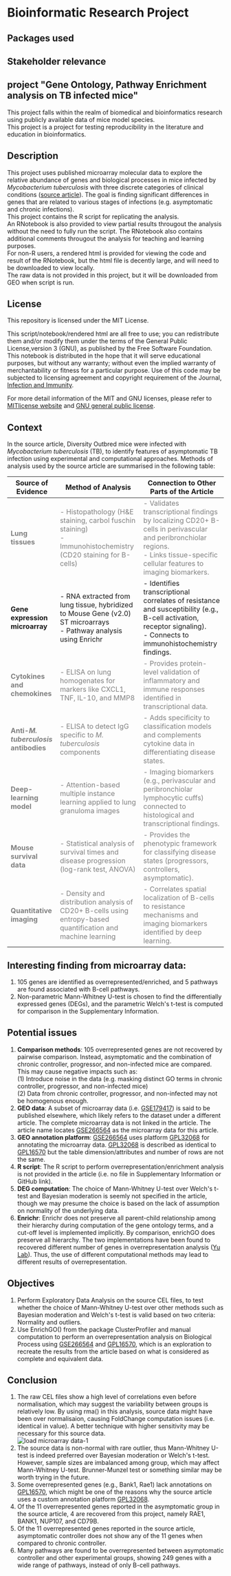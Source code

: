 # Bioinformatic Research Project

## Packages used

## Stakeholder relevance

## project "Gene Ontology, Pathway Enrichment analysis on TB infected mice"
This project falls within the realm of biomedical and bioinformatics research using publicly available data of mice model species. <br>
This project is a project for testing reproducibility in the literature and education in bioinformatics. <br>

## Description
This project uses published microarray molecular data to explore the relative abundance of genes and biological processes in mice infected by *Mycobacterium tuberculosis* with three discrete categories of clinical conditions ([source article](https://pubmed.ncbi.nlm.nih.gov/38899881/)). The goal is finding significant differences in genes that are related to various stages of infections (e.g. asymptomatic and chronic infections). <br>
This project contains the R script for replicating the analysis. <br>
An RNotebook is also provided to view partial results througout the analysis without the need to fully run the script. The RNotebook also contains additional comments througout the analysis for teaching and learning purposes. <br>
For non-R users, a rendered html is provided for viewing the code and result of the RNotebook, but the html file is decently large, and will need to be downloaded to view locally. <br>
The raw data is not provided in this project, but it will be downloaded from GEO when script is run. <br>

## License
This repository is licensed under the MIT License.

This script/notebook/rendered html are all free to use; you can redistribute them and/or modify them under the terms of the General Public License,version 3 (GNU), as published by the Free Software Foundation.
This notebook is distributed in the hope that it will serve educational purposes, but without any warranty; without even the implied warranty of merchantability or fitness for a particular purpose. 
Use of this code may be subjected to licensing agreement and copyright requirement of the Journal, [Infection and Immunity](https://journals.asm.org/).

For more detail information of the MIT and GNU licenses, please refer to [MITlicense website](https://opensource.org/license/mit) and [GNU general public license](www.gnu.org/licenses/gpl-3.0.en.html).

## Context
In the source article, Diversity Outbred mice were infected with *Mycobacterium tuberculosis* (TB), to identify features of asymptomatic TB infection using experimental and computational approaches.
Methods of analysis used by the source article are summarised in the following table:

| **Source of Evidence**                                        | **Method of Analysis**                                                                                                                 | **Connection to Other Parts of the Article**                                                                                                                                                             |
| ------------------------------------------------------------- | -------------------------------------------------------------------------------------------------------------------------------------- | -------------------------------------------------------------------------------------------------------------------------------------------------------------------------------------------------------- |
| <span style="color:grey;">**Lung tissues**                    | <span style="color:grey;">- Histopathology (H&E staining, carbol fuschin staining) <br> - Immunohistochemistry (CD20 staining for B-cells)  | <span style="color:grey;">- Validates transcriptional findings by localizing CD20+ B-cells in perivascular and peribronchiolar regions. <br> - Links tissue-specific cellular features to imaging biomarkers. |
| **Gene expression microarray**                                | - RNA extracted from lung tissue, hybridized to Mouse Gene (v2.0) ST microarrays <br> - Pathway analysis  using Enrichr                     | - Identifies transcriptional correlates of resistance and susceptibility (e.g., B-cell activation, receptor signaling). <br> - Connects to immunohistochemistry findings.                                     |
| <span style="color:grey;">**Cytokines and chemokines**        | <span style="color:grey;">- ELISA on lung homogenates for markers like CXCL1, TNF, IL-10, and MMP8                                     | <span style="color:grey;">- Provides protein-level validation of inflammatory and immune responses identified in transcriptional data.                                                                   |
| <span style="color:grey;">**Anti-*M. tuberculosis* antibodies** | <span style="color:grey;">- ELISA to detect IgG specific to *M. tuberculosis* components                                                 | <span style="color:grey;">- Adds specificity to classification models and complements cytokine data in differentiating disease states.                                                                   |
| <span style="color:grey;">**Deep-learning model**             | <span style="color:grey;">- Attention-based multiple instance learning applied to lung granuloma images                                | <span style="color:grey;">- Imaging biomarkers (e.g., perivascular and peribronchiolar lymphocytic cuffs) connected to histological and transcriptional findings.                              |
| <span style="color:grey;">**Mouse survival data**             | <span style="color:grey;">- Statistical analysis of survival times and disease progression (log-rank test, ANOVA)                      | <span style="color:grey;">- Provides the phenotypic framework for classifying disease states (progressors, controllers, asymptomatic).                                                                   |
| <span style="color:grey;">**Quantitative imaging**            | <span style="color:grey;">- Density and distribution analysis of CD20+ B-cells using entropy-based quantification and machine learning | <span style="color:grey;">- Correlates spatial localization of B-cells to resistance mechanisms and imaging biomarkers identified by deep learning.                                                      |

## Interesting finding from microarray data:
1. 105 genes are identified as overrepresented/enriched, and 5 pathways are found associated with B-cell pathways. <br>
2. Non-parametric Mann-Whitney U-test is chosen to find the differentially expressed genes (DEGs), and the parametric Welch's t-test is computed for comparison in the Supplementary Information. <br>

## Potential issues
 1. **Comparison methods**: 105 overrepresented genes are not recovered by pairwise comparison. Instead, asymptomatic and the combination of chronic controller, progressor, and non-infected mice are compared. This may cause negative impacts such as:<br>
   (1) Introduce noise in the data (e.g. masking distinct GO terms in chronic controller, progressor, and non-infected mice) <br>
   (2) Data from chronic controller, progressor, and non-infected may not be homogenous enough. <br>
 2. **GEO data**: A subset of microarray data (i.e. [GSE179417]()) is said to be published elsewhere, which likely refers to the dataset under a different article. The complete microarray data is not linked in the article. The article name locates [GSE266564](https://www.ncbi.nlm.nih.gov/geo/query/acc.cgi?acc=GSE266564) as the microarray data for this article. <br>
 3. **GEO annotation platform**:  [GSE266564](https://www.ncbi.nlm.nih.gov/geo/query/acc.cgi?acc=GSE266564) uses platform [GPL32068](https://www.ncbi.nlm.nih.gov/geo/query/acc.cgi?acc=GPL32068) for annotating the microarray data. [GPL32068](https://www.ncbi.nlm.nih.gov/geo/query/acc.cgi?acc=GPL32068) is described as identical to [GPL16570](https://www.ncbi.nlm.nih.gov/geo/query/acc.cgi?acc=GPL16570) but the table dimension/attributes and number of rows are not the same. <br>
 4. **R script**: The R script to perform overrepresentation/enrichment analysis is not provided in the article (i.e. no file in Supplementary Information or GitHub link). <br>
 5. **DEG computation**: The choice of Mann-Whitney U-test over Welch's t-test and Bayesian moderation is seemly not specified in the article, though we may presume the choice is based on the lack of assumption on normality of the underlying data. <br>
 6. **Enrichr**: Enrichr does not preserve all parent-child relationship among their hierarchy during computation of the gene ontology terms, and a cut-off level is implemented implicitly. By comparison, enrichGO does preserve all hierarchy. The two implementations have been found to recovered different number of genes in overrepresentation analysis ([Yu Lab](https://mp.weixin.qq.com/s/6lSsg2WMEK2btwve-9C2rA)). Thus, the use of different computational methods may lead to different results of overrepresentation. <br>

## Objectives
 1. Perform Exploratory Data Analysis on the source CEL files, to test whether the choice of Mann-Whitney U-test over other methods such as Bayesian moderation and Welch's t-test is valid based on two criteria: Normality and outliers. <br>
 2. Use EnrichGO() from the package ClusterProfiler and manual computation to perform an overrepresentation analysis on Biological Process using [GSE266564](https://www.ncbi.nlm.nih.gov/geo/query/acc.cgi?acc=GSE266564) and [GPL16570](https://www.ncbi.nlm.nih.gov/geo/query/acc.cgi?acc=GPL16570), which is an exploration to recreate the results from the article based on what is considered as complete and equivalent data. <br>

 ## Conclusion
 1. The raw CEL files show a high level of correlations even before normalisation, which may suggest the variability between groups is relatively low. By using rma() in this analysis, source data might have been over normalisaion, causing FoldChange computation issues (i.e. identical in value). A better technique with higher sensitivity may be necessary for this source data. <br>
 ![load microarray data-1](https://github.com/user-attachments/assets/cddd6b7f-80ee-47c4-b8be-78f386309d9b)
 2. The source data is non-normal with rare outlier, thus Mann-Whitney U-test is indeed preferred over Bayesian moderation or Welch's t-test. However, sample sizes are imbalanced among group, which may affect Mann-Whitney U-test. Brunner-Munzel test or something similar may be worth trying in the future. <br>
 3. Some overrepresented genes (e.g., Bank1, Rae1) lack annotations on [GPL16570](https://www.ncbi.nlm.nih.gov/geo/query/acc.cgi?acc=GPL16570), which might be one of the reasons why the source article uses a custom annotation platform [GPL32068](https://www.ncbi.nlm.nih.gov/geo/query/acc.cgi?acc=GPL32068). <br>
 4. Of the 11 overrepresented genes reported in the asymptomatic group in the source article, 4 are recovered from this project, namely RAE1, BANK1, NUP107, and CD79B. <br>
 5. Of the 11 overrepresented genes reported in the source article, asymptomatic controller does not show any of the 11 genes when compared to chronic controller. <br>
 6. Many pathways are found to be overrepresented between asymptomatic controller and other experimental groups, showing 249 genes with a wide range of pathways, instead of only B-cell pathways. <br>

